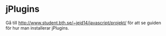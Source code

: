 # jPlugins

Gå till http://www.student.bth.se/~jejd14/javascript/projekt/ för att se guiden för hur man installerar jPlugins.
